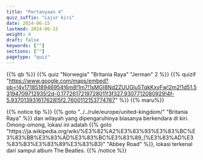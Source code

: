 ```yaml
---
title: "Pertanyaan 4"
quiz_suffix: "Lajur kiri"
date: 2024-06-15
lastmod: 2024-06-15
weight: 4
draft: false
keywords: [""]
sections: [""]
pagetype: "quiz"
---
```


{{% qb %}}
{{% quiz "Norwegia" "Britania Raya" "Jerman" 2 %}}
{{% quizif "https://www.google.com/maps/embed?pb=!4v1718518946954!6m8!1m7!1sMGI8Nd2ZUUGlu5TqkKxyFw!2m2!1d51.53194709712935!2d-0.1772617219728011!3f327.9307712080929!4f-5.937013931617628!5f2.7600112153774767" %}}
{{% maru%}}

<div class="googlemap-if ansarea transparent-area">
{{% notice tip %}}
{{% goto "../../rule/europe/united-kingdom/" "Britania Raya" %}} dan wilayah yang dipengaruhinya biasanya berkendara di kiri. Omong-omong, lokasi ini adalah {{% goto "https://ja.wikipedia.org/wiki/%E3%82%A2%E3%83%93%E3%83%BC%E3%83%BB%E3%83%AD%E3%83%BC%E3%83%89_(%E3%83%AD%E3%83%B3%E3%83%89%E3%83%B3)" "Abbey Road" %}}, lokasi terkenal dari sampul album The Beatles.
{{% /notice %}}
</div>
